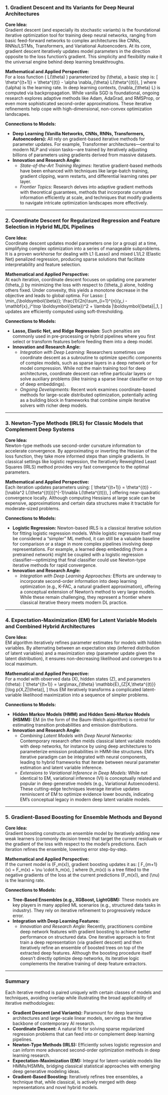 ### 1. Gradient Descent and Its Variants for Deep Neural Architectures

**Core Idea:**  
Gradient descent (and especially its stochastic variants) is the foundational iterative optimization tool for training deep neural networks, ranging from basic feed-forward networks to complex architectures like CNNs, RNNs/LSTMs, Transformers, and Variational Autoencoders. At its core, gradient descent iteratively updates model parameters in the direction opposite to the loss function’s gradient. This simplicity and flexibility make it the universal engine behind deep learning breakthroughs.

**Mathematical and Applied Perspective:**  
For a loss function \( L(\theta) \) parameterized by \(\theta\), a basic step is:
\[
\theta^{(t+1)} = \theta^{(t)} - \alpha \nabla_{\theta} L(\theta^{(t)}),
\]
where \(\alpha\) is the learning rate. In deep learning contexts, \(\nabla_{\theta} L\) is computed via backpropagation. While vanilla SGD is foundational, ongoing research explores adaptive methods like Adam, AdaGrad, and RMSProp, or even more sophisticated second-order approximations. These iterative refinements help cope with high-dimensional, non-convex optimization landscapes.

**Connections to Models:**  
- **Deep Learning (Vanilla Networks, CNNs, RNNs, Transformers, Autoencoders):** All rely on gradient-based iterative methods for parameter updates. For example, Transformer architectures—central to modern NLP and vision tasks—are trained by iteratively adjusting billions of parameters using gradients derived from massive datasets.  
- **Innovation and Research Angle:**  
  - *State-of-the-Art Training Regimes:* Iterative gradient-based methods have been enhanced with techniques like large-batch training, gradient clipping, warm restarts, and differential learning rates per layer.  
  - *Frontier Topics:* Research delves into adaptive gradient methods with theoretical guarantees, methods that incorporate curvature information efficiently at scale, and techniques that modify gradients to navigate intricate optimization landscapes more effectively.

---

### 2. Coordinate Descent for Regularized Regression and Feature Selection in Hybrid ML/DL Pipelines

**Core Idea:**  
Coordinate descent updates model parameters one (or a group) at a time, simplifying complex optimization into a series of manageable subproblems. It is a proven workhorse for dealing with L1 (Lasso) and mixed L1/L2 (Elastic Net) penalized regression, producing sparse solutions that facilitate interpretability and feature selection.

**Mathematical and Applied Perspective:**  
At each iteration, coordinate descent focuses on updating one parameter \(\theta_j\) by minimizing the loss with respect to \(\theta_j\) alone, holding others fixed. Under convexity, this yields a monotone decrease in the objective and leads to global optima. For Lasso:
\[
\min_{\boldsymbol{\beta}}\; \frac{1}{2n}\sum_{i=1}^{n}(y_i - \mathbf{x}_i^\top \boldsymbol{\beta})^2 + \lambda \|\boldsymbol{\beta}\|_1,
\]
updates are efficiently computed using soft-thresholding.

**Connections to Models:**  
- **Lasso, Elastic Net, and Ridge Regression:** Such penalties are commonly used in pre-processing or hybrid pipelines where you first select or transform features before feeding them into a deep model.  
- **Innovation and Research Angle:**  
  - *Integration with Deep Learning:* Researchers sometimes use coordinate descent as a subroutine to optimize specific components of complex models, such as sparse layers in a deep network or for model compression. While not the main training tool for deep architectures, coordinate descent can refine particular layers or solve auxiliary problems (like training a sparse linear classifier on top of deep embeddings).  
  - *Ongoing Developments:* Recent work examines coordinate-based methods for large-scale distributed optimization, potentially acting as a building block in frameworks that combine simple iterative solvers with richer deep models.

---

### 3. Newton-Type Methods (IRLS) for Classic Models that Complement Deep Systems

**Core Idea:**  
Newton-type methods use second-order curvature information to accelerate convergence. By approximating or inverting the Hessian of the loss function, they take more informed steps than simple gradients. In classical settings like logistic regression, the Iteratively Reweighted Least Squares (IRLS) method provides very fast convergence to the optimal parameters.

**Mathematical and Applied Perspective:**  
Each iteration updates parameters using:
\[
\theta^{(t+1)} = \theta^{(t)} - [\nabla^2 L(\theta^{(t)})]^{-1}\nabla L(\theta^{(t)}),
\]
offering near-quadratic convergence locally. Although computing Hessians at large scale can be expensive, approximations and certain data structures make it tractable for moderate-sized problems.

**Connections to Models:**  
- **Logistic Regression:** Newton-based IRLS is a classical iterative solution for fitting logistic regression models. While logistic regression itself may be considered a “simpler” ML method, it can still be a valuable baseline for comparison or a stage in more complex pipelines involving deep representations. For example, a learned deep embedding (from a pretrained network) might be coupled with a logistic regression classifier—optimizing that final classifier could use Newton-type iterative methods for rapid convergence.  
- **Innovation and Research Angle:**  
  - *Integration with Deep Learning Approaches:* Efforts are underway to incorporate second-order information into deep learning optimization (e.g., K-FAC, a natural gradient approximation), offering a conceptual extension of Newton’s method to very large models. While these remain challenging, they represent a frontier where classical iterative theory meets modern DL practice.

---

### 4. Expectation-Maximization (EM) for Latent Variable Models and Combined Hybrid Architectures

**Core Idea:**  
EM algorithm iteratively refines parameter estimates for models with hidden variables. By alternating between an expectation step (inferred distribution of latent variables) and a maximization step (parameter update given the latent distribution), it ensures non-decreasing likelihood and converges to a local maximum.

**Mathematical and Applied Perspective:**  
For a model with observed data \(X\), hidden states \(Z\), and parameters \(\theta\):
\[
\theta^{(t+1)} = \arg\max_{\theta} \mathbb{E}_{Z|X,\theta^{(t)}}[\log p(X,Z|\theta)],
\]
thus EM iteratively transforms a complicated latent-variable likelihood maximization into a sequence of simpler problems.

**Connections to Models:**  
- **Hidden Markov Models (HMM) and Hidden Semi-Markov Models (HSMM):** EM (in the form of the Baum-Welch algorithm) is central for estimating transition probabilities and emission distributions.  
- **Innovation and Research Angle:**  
  - *Combining Latent Models with Deep Neural Networks:* Contemporary research often melds classical latent variable models with deep networks, for instance by using deep architectures to parameterize emission probabilities in HMM-like structures. EM’s iterative paradigm can be integrated with neural components, leading to hybrid frameworks that iterate between neural parameter estimation and latent variable inference.  
  - *Extensions to Variational Inference in Deep Models:* While not identical to EM, variational inference (VI) is conceptually related and popular in deep generative models (e.g., Variational Autoencoders). These cutting-edge techniques leverage iterative updates reminiscent of EM to optimize evidence lower bounds, indicating EM’s conceptual legacy in modern deep latent variable models.

---

### 5. Gradient-Based Boosting for Ensemble Methods and Beyond

**Core Idea:**  
Gradient boosting constructs an ensemble model by iteratively adding new weak learners (commonly decision trees) that target the current residuals or the gradient of the loss with respect to the model’s predictions. Each iteration refines the ensemble, lowering error step-by-step.

**Mathematical and Applied Perspective:**  
If the current model is \(F_m(x)\), gradient boosting updates it as:
\[
F_{m+1}(x) = F_m(x) + \nu \cdot h_m(x),
\]
where \(h_m(x)\) is a tree fitted to the negative gradients of the loss at the current predictions \(F_m(x)\), and \(\nu\) is the learning rate.

**Connections to Models:**  
- **Tree-Based Ensembles (e.g., XGBoost, LightGBM):** These models are key players in many applied ML scenarios (e.g., structured data tasks in industry). They rely on iterative refinement to progressively reduce error.  
- **Integration with Deep Learning Features:**  
  - *Innovation and Research Angle:* Recently, practitioners combine deep network features with gradient boosting to achieve better performance on structured data. One iterative approach is to first train a deep representation (via gradient descent) and then iteratively refine an ensemble of boosted trees on top of the extracted deep features. Although the boosting procedure itself doesn’t directly optimize deep networks, its iterative logic complements the iterative training of deep feature extractors.

---

### Summary

Each iterative method is paired uniquely with certain classes of models and techniques, avoiding overlap while illustrating the broad applicability of iterative methodologies:

- **Gradient Descent (and Variants):** Paramount for deep learning architectures and large-scale linear models, serving as the iterative backbone of contemporary AI research.
- **Coordinate Descent:** A natural fit for solving sparse regularized regression problems that can feed into or complement deep learning pipelines.
- **Newton-Type Methods (IRLS):** Efficiently solves logistic regression and can inform more advanced second-order optimization methods in deep learning research.
- **Expectation-Maximization (EM):** Integral for latent-variable models like HMMs/HSMMs, bridging classical statistical approaches with emerging deep generative modeling ideas.
- **Gradient-Based Boosting:** Iteratively refines tree ensembles, a technique that, while classical, is actively merged with deep representations and novel hybrid models.

